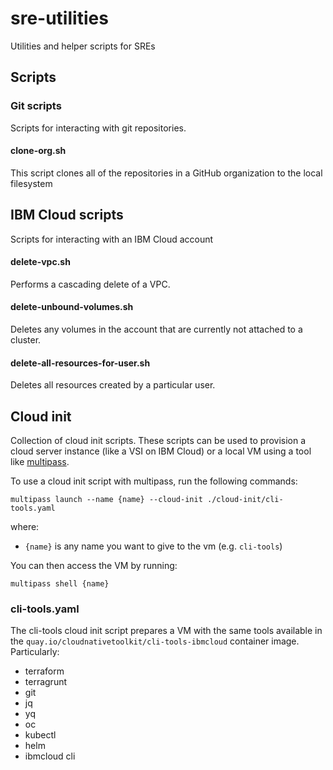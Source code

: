 # sre-utilities

Utilities and helper scripts for SREs

## Scripts

### Git scripts

Scripts for interacting with git repositories.

#### clone-org.sh

This script clones all of the repositories in a GitHub organization to the local filesystem

## IBM Cloud scripts

Scripts for interacting with an IBM Cloud account

#### delete-vpc.sh

Performs a cascading delete of a VPC.

#### delete-unbound-volumes.sh

Deletes any volumes in the account that are currently not attached to a cluster.

#### delete-all-resources-for-user.sh

Deletes all resources created by a particular user.

## Cloud init

Collection of cloud init scripts. These scripts can be used to provision a cloud server instance (like a VSI on IBM Cloud) or a local VM using a tool like [multipass](https://multipass.run/).

To use a cloud init script with multipass, run the following commands:

```shell
multipass launch --name {name} --cloud-init ./cloud-init/cli-tools.yaml
```

where:
- `{name}` is any name you want to give to the vm (e.g. `cli-tools`)

You can then access the VM by running:

```shell
multipass shell {name}
```

### cli-tools.yaml

The cli-tools cloud init script prepares a VM with the same tools available in the `quay.io/cloudnativetoolkit/cli-tools-ibmcloud` container image. Particularly:

- terraform
- terragrunt
- git
- jq
- yq
- oc
- kubectl
- helm
- ibmcloud cli

